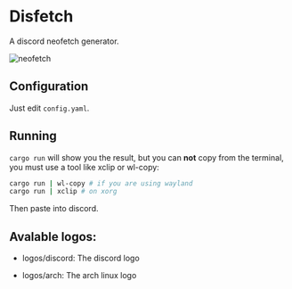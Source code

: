 # Disfetch

A discord neofetch generator.

![neofetch](https://user-images.githubusercontent.com/45378255/167285157-7a273777-cd84-485d-a6d0-c0da985f1c1b.png)

## Configuration

Just edit ``config.yaml``.

## Running


``cargo run`` will show you the result, but you can **not** copy from the terminal, you must use a tool like xclip or wl-copy:

```sh
cargo run | wl-copy # if you are using wayland
cargo run | xclip # on xorg
```

Then paste into discord.

## Avalable logos:

- logos/discord: The discord logo

- logos/arch: The arch linux logo
